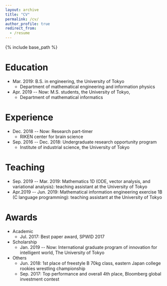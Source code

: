 ```yaml
---
layout: archive
title: "CV"
permalink: /cv/
author_profile: true
redirect_from:
  - /resume
---
```


{% include base_path %}

Education
======
* Mar. 2019: B.S. in engineering, the University of Tokyo
  * Department of mathematical engineering and information physics
* Apr. 2019 -- Now: M.S. students, the University of Tokyo, 
  * Department of mathematical informatics
<!-- * Ph.D in Engineering, The Univeristy of Tokyo, 2024 (expected) -->

Experience
======
* Dec. 2018 -- Now: Research part-timer
  * RIKEN center for brain science
* Sep. 2016 -- Dec. 2018: Undergraduate research opportunity program
  * Institute of industrial science, the University of Tokyo
<!--
Computer skills
======
* C/C++
* Python
* MATLAB
-->
  
Teaching
======
* Sep. 2019 -- Mar. 2019: Mathematics 1D (ODE, vector analysis, and variational analysis): teaching assistant at the University of Tokyo
* Apr.2019 -- Jun. 2019: Mathematical information engineering exercise 1B (C language programming): teaching assistant at the University of Tokyo

Awards
======
- Academic
  - Jul. 2017: Best paper award, SPWID 2017
- Scholarship
  - Jan. 2019 -- Now: International graduate program of innovation for intelligent world, The University of Tokyo
- Others
  - Jun. 2018: 1st place of freestyle B 70kg class, eastern Japan college rookies wrestling championship
  - Sep. 2017: Top performance and overall 4th place, Bloomberg global investment contest

